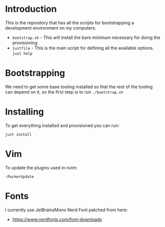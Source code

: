 # Introduction
This is the repository that has all the scripts for
bootstrapping a development environment on my computers.

- `bootstrap.sh` - This will install the bare minimum
                   necessary for doing the provisioning
- `justfile` - This is the main script for defining all
               the available options. `just help`

# Bootstrapping
We need to get some base tooling installed so that the
rest of the tooling can depend on it, so the first step
is to run `./bootstrap.sh`

# Installing
To get everything installed and provisioned you can run:

```
just install
```

# Vim
To update the plugins used in nvim:

```
:PackerUpdate
```

# Fonts
I currently use JetBrainsMono Nerd Font patched from here:

- https://www.nerdfonts.com/font-downloads
